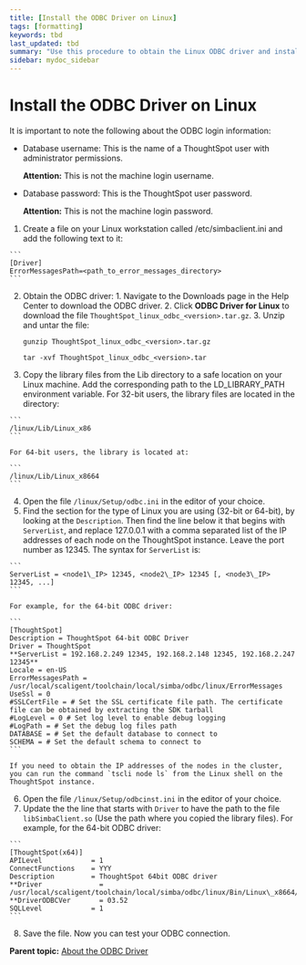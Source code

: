 ```yaml
---
title: [Install the ODBC Driver on Linux]
tags: [formatting]
keywords: tbd
last_updated: tbd
summary: "Use this procedure to obtain the Linux ODBC driver and install it."
sidebar: mydoc_sidebar
---
```

# Install the ODBC Driver on Linux

It is important to note the following about the ODBC login information:

-   Database username: This is the name of a ThoughtSpot user with administrator permissions.

    **Attention:** This is not the machine login username.

-   Database password: This is the ThoughtSpot user password.

    **Attention:** This is not the machine login password.


1.   Create a file on your Linux workstation called /etc/simbaclient.ini and add the following text to it:

    ```
    [Driver]
    ErrorMessagesPath=<path_to_error_messages_directory>
    ```

2.   Obtain the ODBC driver:
    1.   Navigate to the Downloads page in the Help Center to download the ODBC driver.
    2.   Click **ODBC Driver for Linux** to download the file `ThoughtSpot_linux_odbc_<version>.tar.gz`.
    3.   Unzip and untar the file:

        ```
        gunzip ThoughtSpot_linux_odbc_<version>.tar.gz

        tar -xvf ThoughtSpot_linux_odbc_<version>.tar
        ```

3.   Copy the library files from the Lib directory to a safe location on your Linux machine. Add the corresponding path to the LD\_LIBRARY\_PATH environment variable. For 32-bit users, the library files are located in the directory:

    ```
    /linux/Lib/Linux_x86
    ```

    For 64-bit users, the library is located at:

    ```
    /linux/Lib/Linux_x8664
    ```

4.   Open the file `/linux/Setup/odbc.ini` in the editor of your choice.
5.   Find the section for the type of Linux you are using (32-bit or 64-bit), by looking at the `Description`. Then find the line below it that begins with `ServerList`, and replace 127.0.0.1 with a comma separated list of the IP addresses of each node on the ThoughtSpot instance. Leave the port number as 12345. The syntax for `ServerList` is:

    ```
    ServerList = <node1\_IP> 12345, <node2\_IP> 12345 [, <node3\_IP> 12345, ...]
    ```

    For example, for the 64-bit ODBC driver:

    ```
    [ThoughtSpot]
    Description = ThoughtSpot 64-bit ODBC Driver
    Driver = ThoughtSpot
    **ServerList = 192.168.2.249 12345, 192.168.2.148 12345, 192.168.2.247 12345**
    Locale = en-US
    ErrorMessagesPath = /usr/local/scaligent/toolchain/local/simba/odbc/linux/ErrorMessages
    UseSsl = 0
    #SSLCertFile = # Set the SSL certificate file path. The certificate file can be obtained by extracting the SDK tarball
    #LogLevel = 0 # Set log level to enable debug logging
    #LogPath = # Set the debug log files path
    DATABASE = # Set the default database to connect to
    SCHEMA = # Set the default schema to connect to
    ```

    If you need to obtain the IP addresses of the nodes in the cluster, you can run the command `tscli node ls` from the Linux shell on the ThoughtSpot instance.

6.   Open the file `/linux/Setup/odbcinst.ini` in the editor of your choice.
7.   Update the the line that starts with `Driver` to have the path to the file `libSimbaClient.so` (Use the path where you copied the library files). For example, for the 64-bit ODBC driver:

    ```
    [ThoughtSpot(x64)]
    APILevel            = 1
    ConnectFunctions    = YYY
    Description         = ThoughtSpot 64bit ODBC driver
    **Driver              = /usr/local/scaligent/toolchain/local/simba/odbc/linux/Bin/Linux\_x8664/libSimbaClient.so
    **DriverODBCVer       = 03.52
    SQLLevel            = 1
    ```

8.   Save the file. Now you can test your ODBC connection.

**Parent topic:** [About the ODBC Driver](../../data_integration/clients/about_odbc.html)
